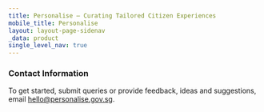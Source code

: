 ```yaml
---
title: Personalise – Curating Tailored Citizen Experiences
mobile_title: Personalise
layout: layout-page-sidenav
_data: product
single_level_nav: true
---
```


### Contact Information

To get started, submit queries or provide feedback, ideas and suggestions, email <hello@personalise.gov.sg>.
